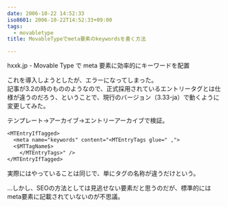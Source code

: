 ```yaml
---
date: 2006-10-22 14:52:33
iso8601: 2006-10-22T14:52:33+09:00
tags:
  - movabletype
title: MovableTypeでmeta要素のkeywordsを書く方法

---
```


<div class="entry-body">
  <p>hxxk.jp - Movable Type で meta 要素に効率的にキーワードを配置</p>

  <p>これを導入しようとしたが、エラーになってしまった。<br />
    記事が3.2の時のもののようなので、正式採用されているエントリータグとは仕様が違うのだろう、ということで、現行のバージョン（3.33-ja）で動くように変更してみた。</p>

  <p>テンプレート→アーカイブ→エントリーアーカイブで検証。</p>

  ```default
  <MTEntryIfTagged>
    <meta name="keywords" content="<MTEntryTags glue=" ,">
    <$MTTagName$>
      </MTEntryTags>" />
  </MTEntryIfTagged>
  ```

  <p>実際にはやっていることは同じで、単にタグの名称が違うだけという。</p>

  <p>…しかし、SEOの方法としては見逃せない要素だと思うのだが、標準的にはmeta要素に記載されていないのが不思議。</p>
</div>
